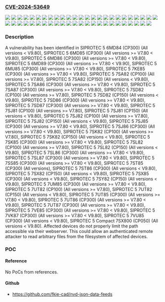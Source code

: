 ### [CVE-2024-53649](https://cve.mitre.org/cgi-bin/cvename.cgi?name=CVE-2024-53649)
![](https://img.shields.io/static/v1?label=Product&message=SIPROTEC%205%206MD84%20(CP300)&color=blue)
![](https://img.shields.io/static/v1?label=Product&message=SIPROTEC%205%206MD85%20(CP300)&color=blue)
![](https://img.shields.io/static/v1?label=Product&message=SIPROTEC%205%206MD86%20(CP300)&color=blue)
![](https://img.shields.io/static/v1?label=Product&message=SIPROTEC%205%206MD89%20(CP300)&color=blue)
![](https://img.shields.io/static/v1?label=Product&message=SIPROTEC%205%206MU85%20(CP300)&color=blue)
![](https://img.shields.io/static/v1?label=Product&message=SIPROTEC%205%207KE85%20(CP300)&color=blue)
![](https://img.shields.io/static/v1?label=Product&message=SIPROTEC%205%207SA82%20(CP100)&color=blue)
![](https://img.shields.io/static/v1?label=Product&message=SIPROTEC%205%207SA82%20(CP150)&color=blue)
![](https://img.shields.io/static/v1?label=Product&message=SIPROTEC%205%207SA86%20(CP300)&color=blue)
![](https://img.shields.io/static/v1?label=Product&message=SIPROTEC%205%207SA87%20(CP300)&color=blue)
![](https://img.shields.io/static/v1?label=Product&message=SIPROTEC%205%207SD82%20(CP100)&color=blue)
![](https://img.shields.io/static/v1?label=Product&message=SIPROTEC%205%207SD82%20(CP150)&color=blue)
![](https://img.shields.io/static/v1?label=Product&message=SIPROTEC%205%207SD86%20(CP300)&color=blue)
![](https://img.shields.io/static/v1?label=Product&message=SIPROTEC%205%207SD87%20(CP300)&color=blue)
![](https://img.shields.io/static/v1?label=Product&message=SIPROTEC%205%207SJ81%20(CP100)&color=blue)
![](https://img.shields.io/static/v1?label=Product&message=SIPROTEC%205%207SJ81%20(CP150)&color=blue)
![](https://img.shields.io/static/v1?label=Product&message=SIPROTEC%205%207SJ82%20(CP100)&color=blue)
![](https://img.shields.io/static/v1?label=Product&message=SIPROTEC%205%207SJ82%20(CP150)&color=blue)
![](https://img.shields.io/static/v1?label=Product&message=SIPROTEC%205%207SJ85%20(CP300)&color=blue)
![](https://img.shields.io/static/v1?label=Product&message=SIPROTEC%205%207SJ86%20(CP300)&color=blue)
![](https://img.shields.io/static/v1?label=Product&message=SIPROTEC%205%207SK82%20(CP100)&color=blue)
![](https://img.shields.io/static/v1?label=Product&message=SIPROTEC%205%207SK82%20(CP150)&color=blue)
![](https://img.shields.io/static/v1?label=Product&message=SIPROTEC%205%207SK85%20(CP300)&color=blue)
![](https://img.shields.io/static/v1?label=Product&message=SIPROTEC%205%207SL82%20(CP100)&color=blue)
![](https://img.shields.io/static/v1?label=Product&message=SIPROTEC%205%207SL82%20(CP150)&color=blue)
![](https://img.shields.io/static/v1?label=Product&message=SIPROTEC%205%207SL86%20(CP300)&color=blue)
![](https://img.shields.io/static/v1?label=Product&message=SIPROTEC%205%207SL87%20(CP300)&color=blue)
![](https://img.shields.io/static/v1?label=Product&message=SIPROTEC%205%207SS85%20(CP300)&color=blue)
![](https://img.shields.io/static/v1?label=Product&message=SIPROTEC%205%207ST85%20(CP300)&color=blue)
![](https://img.shields.io/static/v1?label=Product&message=SIPROTEC%205%207ST86%20(CP300)&color=blue)
![](https://img.shields.io/static/v1?label=Product&message=SIPROTEC%205%207SX82%20(CP150)&color=blue)
![](https://img.shields.io/static/v1?label=Product&message=SIPROTEC%205%207SX85%20(CP300)&color=blue)
![](https://img.shields.io/static/v1?label=Product&message=SIPROTEC%205%207SY82%20(CP150)&color=blue)
![](https://img.shields.io/static/v1?label=Product&message=SIPROTEC%205%207UM85%20(CP300)&color=blue)
![](https://img.shields.io/static/v1?label=Product&message=SIPROTEC%205%207UT82%20(CP100)&color=blue)
![](https://img.shields.io/static/v1?label=Product&message=SIPROTEC%205%207UT82%20(CP150)&color=blue)
![](https://img.shields.io/static/v1?label=Product&message=SIPROTEC%205%207UT85%20(CP300)&color=blue)
![](https://img.shields.io/static/v1?label=Product&message=SIPROTEC%205%207UT86%20(CP300)&color=blue)
![](https://img.shields.io/static/v1?label=Product&message=SIPROTEC%205%207UT87%20(CP300)&color=blue)
![](https://img.shields.io/static/v1?label=Product&message=SIPROTEC%205%207VE85%20(CP300)&color=blue)
![](https://img.shields.io/static/v1?label=Product&message=SIPROTEC%205%207VK87%20(CP300)&color=blue)
![](https://img.shields.io/static/v1?label=Product&message=SIPROTEC%205%207VU85%20(CP300)&color=blue)
![](https://img.shields.io/static/v1?label=Product&message=SIPROTEC%205%20Compact%207SX800%20(CP050)&color=blue)
![](https://img.shields.io/static/v1?label=Version&message=0%3C%20*%20&color=brighgreen)
![](https://img.shields.io/static/v1?label=Version&message=0%3C%20V9.80%20&color=brighgreen)
![](https://img.shields.io/static/v1?label=Version&message=V7.80%3C%20*%20&color=brighgreen)
![](https://img.shields.io/static/v1?label=Version&message=V7.80%3C%20V9.80%20&color=brighgreen)
![](https://img.shields.io/static/v1?label=Version&message=V7.80%3C%20V9.90%20&color=brighgreen)
![](https://img.shields.io/static/v1?label=Vulnerability&message=CWE-552%3A%20Files%20or%20Directories%20Accessible%20to%20External%20Parties&color=brighgreen)

### Description

A vulnerability has been identified in SIPROTEC 5 6MD84 (CP300) (All versions < V9.80), SIPROTEC 5 6MD85 (CP300) (All versions >= V7.80 < V9.80), SIPROTEC 5 6MD86 (CP300) (All versions >= V7.80 < V9.80), SIPROTEC 5 6MD89 (CP300) (All versions >= V7.80 < V9.90), SIPROTEC 5 6MU85 (CP300) (All versions >= V7.80 < V9.80), SIPROTEC 5 7KE85 (CP300) (All versions >= V7.80 < V9.80), SIPROTEC 5 7SA82 (CP100) (All versions >= V7.80), SIPROTEC 5 7SA82 (CP150) (All versions < V9.80), SIPROTEC 5 7SA86 (CP300) (All versions >= V7.80 < V9.80), SIPROTEC 5 7SA87 (CP300) (All versions >= V7.80 < V9.80), SIPROTEC 5 7SD82 (CP100) (All versions >= V7.80), SIPROTEC 5 7SD82 (CP150) (All versions < V9.80), SIPROTEC 5 7SD86 (CP300) (All versions >= V7.80 < V9.80), SIPROTEC 5 7SD87 (CP300) (All versions >= V7.80 < V9.80), SIPROTEC 5 7SJ81 (CP100) (All versions >= V7.80), SIPROTEC 5 7SJ81 (CP150) (All versions < V9.80), SIPROTEC 5 7SJ82 (CP100) (All versions >= V7.80), SIPROTEC 5 7SJ82 (CP150) (All versions < V9.80), SIPROTEC 5 7SJ85 (CP300) (All versions >= V7.80 < V9.80), SIPROTEC 5 7SJ86 (CP300) (All versions >= V7.80 < V9.80), SIPROTEC 5 7SK82 (CP100) (All versions >= V7.80), SIPROTEC 5 7SK82 (CP150) (All versions < V9.80), SIPROTEC 5 7SK85 (CP300) (All versions >= V7.80 < V9.80), SIPROTEC 5 7SL82 (CP100) (All versions >= V7.80), SIPROTEC 5 7SL82 (CP150) (All versions < V9.80), SIPROTEC 5 7SL86 (CP300) (All versions >= V7.80 < V9.80), SIPROTEC 5 7SL87 (CP300) (All versions >= V7.80 < V9.80), SIPROTEC 5 7SS85 (CP300) (All versions >= V7.80 < V9.80), SIPROTEC 5 7ST85 (CP300) (All versions), SIPROTEC 5 7ST86 (CP300) (All versions < V9.80), SIPROTEC 5 7SX82 (CP150) (All versions < V9.80), SIPROTEC 5 7SX85 (CP300) (All versions < V9.80), SIPROTEC 5 7SY82 (CP150) (All versions < V9.80), SIPROTEC 5 7UM85 (CP300) (All versions >= V7.80 < V9.80), SIPROTEC 5 7UT82 (CP100) (All versions >= V7.80), SIPROTEC 5 7UT82 (CP150) (All versions < V9.80), SIPROTEC 5 7UT85 (CP300) (All versions >= V7.80 < V9.80), SIPROTEC 5 7UT86 (CP300) (All versions >= V7.80 < V9.80), SIPROTEC 5 7UT87 (CP300) (All versions >= V7.80 < V9.80), SIPROTEC 5 7VE85 (CP300) (All versions >= V7.80 < V9.80), SIPROTEC 5 7VK87 (CP300) (All versions >= V7.80 < V9.80), SIPROTEC 5 7VU85 (CP300) (All versions < V9.80), SIPROTEC 5 Compact 7SX800 (CP050) (All versions < V9.80). Affected devices do not properly limit the path accessible via their webserver.  This could allow an authenticated remote attacker to read arbitrary files from the filesystem of affected devices.

### POC

#### Reference
No PoCs from references.

#### Github
- https://github.com/fkie-cad/nvd-json-data-feeds


